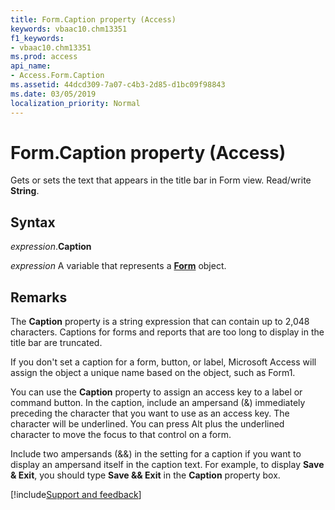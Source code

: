 ```yaml
---
title: Form.Caption property (Access)
keywords: vbaac10.chm13351
f1_keywords:
- vbaac10.chm13351
ms.prod: access
api_name:
- Access.Form.Caption
ms.assetid: 44dcd309-7a07-c4b3-2d85-d1bc09f98843
ms.date: 03/05/2019
localization_priority: Normal
---
```



# Form.Caption property (Access)

Gets or sets the text that appears in the title bar in Form view. Read/write **String**.


## Syntax

_expression_.**Caption**

_expression_ A variable that represents a **[Form](Access.Form.md)** object.

## Remarks

The **Caption** property is a string expression that can contain up to 2,048 characters. Captions for forms and reports that are too long to display in the title bar are truncated.

If you don't set a caption for a form, button, or label, Microsoft Access will assign the object a unique name based on the object, such as Form1.

You can use the **Caption** property to assign an access key to a label or command button. In the caption, include an ampersand (&) immediately preceding the character that you want to use as an access key. The character will be underlined. You can press Alt plus the underlined character to move the focus to that control on a form.

Include two ampersands (&&) in the setting for a caption if you want to display an ampersand itself in the caption text. For example, to display **Save & Exit**, you should type **Save && Exit** in the **Caption** property box.


[!include[Support and feedback](~/includes/feedback-boilerplate.md)]


